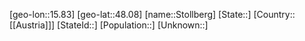 ﻿---
location: [48.08,15.83]
mapzoom: [7,12] 
mapmarker: city 
type: City
tags:
- geo/City


SpocWebEntityId: 34581
isDeleted: false
confidential: public

---
[geo-lon::15.83]
[geo-lat::48.08]
[name::Stollberg]
[State::]
[Country::[[Austria]]]
[StateId::]
[Population::]
[Unknown::]

